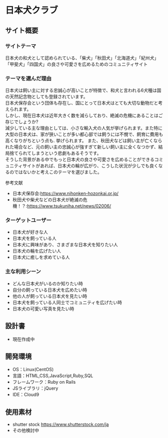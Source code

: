 # 日本犬クラブ
## サイト概要
### サイトテーマ
日本犬の和犬として認められている、「柴犬」「秋田犬」「北海道犬」「紀州犬」「甲斐犬」「四国犬」の良さや可愛さを広めるためのコミュニティサイト

### テーマを選んだ理由
  日本犬は飼い主に対する忠誠心が高いことが特徴で、和犬と言われる6犬種は国の天然記念物としても登録されています。      
  日本犬保存会という団体も存在し、国にとって日本犬はとても大切な動物だと考えられます。  
  しかし、現在日本犬は近年大きく数を減らしており、絶滅の危機にあることはご存じでしょうか?  
  減少している主な理由としては、小さな輸入犬の人気が挙げられます。また特に大型の日本犬は、家が狭いことが多い都心部では飼うには不憫で、飼育に費用も高くなりがちという点も. 
  挙げられます。
  また、秋田犬などは飼い主が亡くなられた場合など、元の飼い主の忠誠心が強すぎて新しい飼い主に全くなつかず、結局捨てられてしまうという悲劇もあるそうです。    
  そうした背景がある中でもっと日本犬の良さや可愛さを広めることができるコミュニティサイトがあれば、日本犬の輪が広がり、こうした状況が少しでも良くなるのではないかと考えこのテーマを選びました。  
  
   参考文献
 - 日本犬保存会:https://www.nihonken-hozonkai.or.jp/
 - 秋田犬や柴犬などの日本犬が絶滅の危機！？:https://www.tsukuniha.net/news/02006/  


### ターゲットユーザー
- 日本犬が好きな人
- 日本犬を飼っている人
- 日本犬に興味があり、さまざまな日本犬を知りたい人
- 日本犬の輪を広げたい人
- 日本犬に癒しを求めている人

### 主な利用シーン
- どんな日本犬がいるのか知りたい時
- 自分の飼っている日本犬を広めたい時
- 他の人が飼っている日本犬を見たい時
- 日本犬を飼っている人同士でコミュニティを広げたい時
- 日本犬の可愛い写真を見たい時

## 設計書
- 現在作成中

## 開発環境
- OS：Linux(CentOS)
- 言語：HTML,CSS,JavaScript,Ruby,SQL
- フレームワーク：Ruby on Rails
- JSライブラリ：jQuery
- IDE：Cloud9

## 使用素材
- shutter stock https://www.shutterstock.com/ja
- その他検討中
